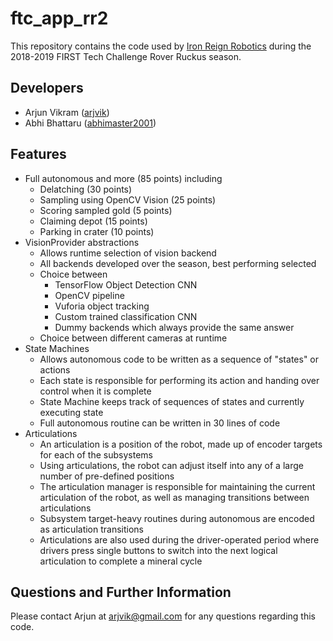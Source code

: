 # ftc_app_rr2

This repository contains the code used by [Iron Reign Robotics](https://github.com/IronReign) during the 2018-2019 FIRST Tech Challenge Rover Ruckus season.

## Developers
- Arjun Vikram ([arjvik](https://github.com/arjvik))
- Abhi Bhattaru ([abhimaster2001](https://github.com/abhimaster2001))

## Features
- Full autonomous and more (85 points) including
    - Delatching (30 points)
    - Sampling using OpenCV Vision (25 points)
    - Scoring sampled gold (5 points)
    - Claiming depot (15 points)
    - Parking in crater (10 points)
- VisionProvider abstractions
    - Allows runtime selection of vision backend
    - All backends developed over the season, best performing selected
    - Choice between
        - TensorFlow Object Detection CNN
        - OpenCV pipeline
        - Vuforia object tracking
        - Custom trained classification CNN
        - Dummy backends which always provide the same answer
    - Choice between different cameras at runtime
- State Machines
    - Allows autonomous code to be written as a sequence of "states" or actions
    - Each state is responsible for performing its action and handing over control when it is complete
    - State Machine keeps track of sequences of states and currently executing state
    - Full autonomous routine can be written in 30 lines of code
- Articulations
    - An articulation is a position of the robot, made up of encoder targets for each of the subsystems
    - Using articulations, the robot can adjust itself into any of a large number of pre-defined positions
    - The articulation manager is responsible for maintaining the current articulation of the robot, as well as managing transitions between articulations
    - Subsystem target-heavy routines during autonomous are encoded as articulation transitions
    - Articulations are also used during the driver-operated period where drivers press single buttons to switch into the next logical articulation to complete a mineral cycle

## Questions and Further Information

Please contact Arjun at arjvik@gmail.com for any questions regarding this code.
